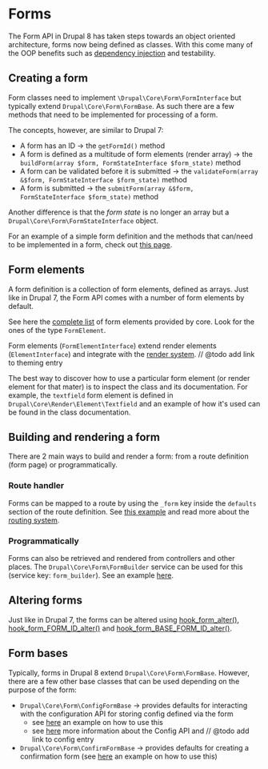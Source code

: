 # Forms

The Form API in Drupal 8 has taken steps towards an object oriented architecture, forms now being defined as classes. With this come many of the OOP benefits such as [dependency injection](services-dependency-injection.md) and testability.

## Creating a form

Form classes need to implement `\Drupal\Core\Form\FormInterface` but typically extend `Drupal\Core\Form\FormBase`. As such there are a few methods that need to be implemented for processing of a form.

The concepts, however, are similar to Drupal 7:

* A form has an ID -> the `getFormId()` method
* A form is defined as a multitude of form elements (render array) -> the `buildForm(array $form, FormStateInterface $form_state)` method
* A form can be validated before it is submitted -> the `validateForm(array &$form, FormStateInterface $form_state)` method
* A form is submitted -> the `submitForm(array &$form, FormStateInterface $form_state)` method

Another difference is that the *form state* is no longer an array but a `Drupal\Core\Form\FormStateInterface` object.

For an example of a simple form definition and the methods that can/need to be implemented in a form, check out [this page](https://www.drupal.org/docs/8/api/form-api/introduction-to-form-api).

## Form elements

A form definition is a collection of form elements, defined as arrays. Just like in Drupal 7, the Form API comes with a number of form elements by default. 

See here the [complete list](https://api.drupal.org/api/drupal/elements/8.6.x) of form elements provided by core. Look for the ones of the type `FormElement`.

Form elements (`FormElementInterface`) extend render elements (`ElementInterface`) and integrate with the [render system](). // @todo add link to theming entry

The best way to discover how to use a particular form element (or render element for that mater) is to inspect the class and its documentation. For example, the `textfield` form element is defined in `Drupal\Core\Render\Element\Textfield` and an example of how it's used can be found in the class documentation.

## Building and rendering a form

There are 2 main ways to build and render a form: from a route definition (form page) or programmatically.

### Route handler

Forms can be mapped to a route by using the `_form` key inside the `defaults` section of the route definition. See [this example](https://www.drupal.org/docs/8/api/form-api/introduction-to-form-api#fapi-in-route) and read more about the [routing system](routing-sytem.md).

### Programmatically

Forms can also be retrieved and rendered from controllers and other places. The `Drupal\Core\Form\FormBuilder` service can be used for this (service key: `form_builder`). See an example [here](https://www.drupal.org/docs/8/api/form-api/introduction-to-form-api#fapi-build-programatically).

## Altering forms

Just like in Drupal 7, the forms can be altered using [hook_form_alter()](https://api.drupal.org/api/drupal/core%21lib%21Drupal%21Core%21Form%21form.api.php/function/hook_form_alter/8.6.x), [hook_form_FORM_ID_alter()](https://api.drupal.org/api/drupal/core%21lib%21Drupal%21Core%21Form%21form.api.php/function/hook_form_FORM_ID_alter/8.6.x) and [hook_form_BASE_FORM_ID_alter()](https://api.drupal.org/api/drupal/core%21lib%21Drupal%21Core%21Form%21form.api.php/function/hook_form_FORM_ID_alter/8.6.x). 

## Form bases

Typically, forms in Drupal 8 extend `Drupal\Core\Form\FormBase`. However, there are a few other base classes that can be used depending on the purpose of the form:

* `Drupal\Core\Form\ConfigFormBase` -> provides defaults for interacting with the configuration API for storing config defined via the form 
  * see [here](https://www.drupal.org/docs/8/api/form-api/configformbase-with-simple-configuration-api) an example on how to use this
  * see [here]() more information about the Config API and // @todo add link to config entry
* `Drupal\Core\Form\ConfirmFormBase` -> provides defaults for creating a confirmation form (see [here](https://www.drupal.org/docs/8/api/form-api/confirmformbase-to-confirm-an-action) an example on how to use this)

